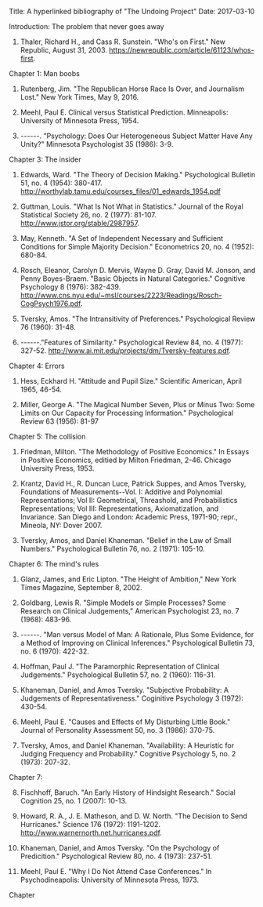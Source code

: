 Title: A hyperlinked bibliography of "The Undoing Project" 
Date: 2017-03-10

Introduction: The problem that never goes away

1. Thaler, Richard H., and Cass R. Sunstein. "Who's on First." New Republic, August 31, 2003. https://newrepublic.com/article/61123/whos-first.


Chapter 1: Man boobs

1. Rutenberg, Jim. "The Republican Horse Race Is Over, and Journalism Lost." New York Times, May 9, 2016.

2. Meehl, Paul E. Clinical versus Statistical Prediction. Minneapolis: University of Minnesota Press, 1954.

3. ------. "Psychology: Does Our Heterogeneous Subject Matter Have Any Unity?" Minnesota Psychologist 35 (1986): 3-9.


Chapter 3: The insider

1. Edwards, Ward. "The Theory of Decision Making." Psychological Bulletin 51, no. 4 (1954): 380-417. http://worthylab.tamu.edu/courses_files/01_edwards_1954.pdf

2. Guttman, Louis. "What Is Not What in Statistics." Journal of the Royal Statistical Society 26, no. 2 (1977): 81-107. http://www.jstor.org/stable/2987957.

3. May, Kenneth. "A Set of Independent Necessary and Sufficient Conditions for Simple Majority Decision." Econometrics 20, no. 4 (1952): 680-84.

4. Rosch, Eleanor, Carolyn D. Mervis, Wayne D. Gray, David M. Jonson, and Penny Boyes-Braem. "Basic Objects in Natural Categories." Cognitive Psychology 8 (1976): 382-439. http://www.cns.nyu.edu/~msl/courses/2223/Readings/Rosch-CogPsych1976.pdf.

5. Tversky, Amos. "The Intransitivity of Preferences." Psychological Review 76 (1960): 31-48.

6. ------."Features of Similarity." Psychological Review 84, no. 4 (1977): 327-52. http://www.ai.mit.edu/projects/dm/Tversky-features.pdf.


Chapter 4: Errors

1. Hess, Eckhard H. "Attitude and Pupil Size." Scientific American, April 1965, 46-54.

2. Miller, George A. "The Magical Number Seven, Plus or Minus Two: Some Limits on Our Capacity for Processing Information." Psychological Review 63 (1956): 81-97


Chapter 5: The collision

1. Friedman, Milton. "The Methodology of Positive Economics." In Essays in Positive Economics, editied by Milton Friedman, 2-46. Chicago University Press, 1953.

2. Krantz, David H., R. Duncan Luce, Patrick Suppes, and Amos Tversky, Foundations of Measurements--Vol. I: Additive and Polynomial Representations; Vol II: Geometrical, Threashold, and Probabilistics Representations; Vol III: Representations, Axiomatization, and Invariance. San Diego and London: Academic Press, 1971-90; repr., Mineola, NY: Dover 2007.

3. Tversky, Amos, and Daniel Khaneman. "Belief in the Law of Small Numbers." Psychological Bulletin 76, no. 2 (1971): 105-10.


Chapter 6: The mind's rules

1. Glanz, James, and Eric Lipton. "The Height of Ambition," New York Times Magazine, September 8, 2002.

2. Goldbarg, Lewis R. "Simple Models or Simple Processes? Some Research on Clinical Judgements," American Psychologist 23, no. 7 (1968): 483-96.

3. ------. "Man versus Model of Man: A Rationale, Plus Some Evidence, for a Method of Improving on Clinical Inferences." Psychological Bulletin 73, no. 6 (1970): 422-32.

4. Hoffman, Paul J. "The Paramorphic Representation of Clinical Judgements." Psychological Bulletin 57, no. 2 (1960): 116-31.

5. Khaneman, Daniel, and Amos Tversky. "Subjective Probability: A Judgements of Representativeness." Coginitive Psychology 3 (1972): 430-54.

6. Meehl, Paul E. "Causes and Effects of My Disturbing Little Book." Journal of Personality Assessment 50, no. 3 (1986): 370-75.


7. Tversky, Amos, and Daniel Khaneman. "Availability: A Heuristic for Judging Frequency and Probability." Cognitive Psychology 5, no. 2 (1973): 207-32.


Chapter 7: 

8. Fischhoff, Baruch. "An Early History of Hindsight Research." Social Cognition 25, no. 1 (2007): 10-13.

9. Howard, R. A., J. E. Matheson, and D. W. North. "The Decision to Send Hurricanes." Science 176 (1972): 1191-1202. http://www.warnernorth.net.hurricanes.pdf.

10. Khaneman, Daniel, and Amos Tversky. "On the Psychology of Predicition." Psychological Review 80, no. 4 (1973): 237-51.

11. Meehl, Paul E. "Why I Do Not Attend Case Conferences." In Psychodineapolis: University of Minnesota Press, 1973.


Chapter 